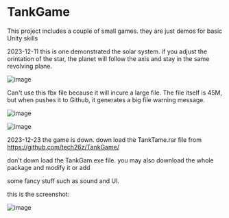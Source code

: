 # TankGame
This project includes a couple of small games. they are just demos for basic Unity skills

2023-12-11
this is one demonstrated the solar system. if you adjust the orintation of the star, the 
planet will follow the axis and stay in the same revolving plane.

![image](https://github.com/tech26z/tech26z.github.io/blob/main/Photo/pic9.jpg)

Can't use this fbx file because it will incure a large file. The file itself is 45M, but when pushes
it to Github, it generates a big file warning message.

![image](https://github.com/tech26z/tech26z.github.io/blob/main/Photo/pic10.jpg)

![image](https://github.com/tech26z/tech26z.github.io/blob/main/Photo/pic11.png)

2023-12-23 the game is down. down load the TankTame.rar file from https://github.com/tech26z/TankGame/

don't down load the TankGam.exe file. you may also download the whole package and modify it or add

some fancy stuff such as sound and UI. 

this is the screenshot:

![image](https://github.com/tech26z/tech26z.github.io/blob/main/Photo/pic12.jpg)




